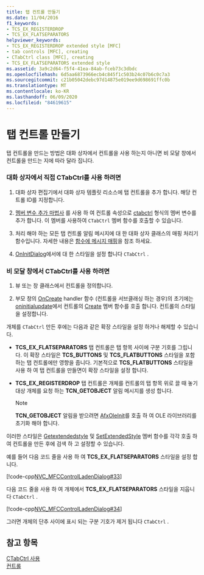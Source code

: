 ```yaml
---
title: 탭 컨트롤 만들기
ms.date: 11/04/2016
f1_keywords:
- TCS_EX_REGISTERDROP
- TCS_EX_FLATSEPARATORS
helpviewer_keywords:
- TCS_EX_REGISTERDROP extended style [MFC]
- tab controls [MFC], creating
- CTabCtrl class [MFC], creating
- TCS_EX_FLATSEPARATORS extended style
ms.assetid: 3a9c2d64-f5f4-41ea-84ab-fceb73c3dbdc
ms.openlocfilehash: 6d5aa6873966ecb4c845f1c503b24c07b6c0c7a3
ms.sourcegitcommit: c21b05042debc97d14875e019ee9d698691ffc0b
ms.translationtype: MT
ms.contentlocale: ko-KR
ms.lasthandoff: 06/09/2020
ms.locfileid: "84619615"
---
```

# <a name="creating-the-tab-control"></a>탭 컨트롤 만들기

탭 컨트롤을 만드는 방법은 대화 상자에서 컨트롤을 사용 하는지 아니면 비 모달 창에서 컨트롤을 만드는 지에 따라 달라 집니다.

### <a name="to-use-ctabctrl-directly-in-a-dialog-box"></a>대화 상자에서 직접 CTabCtrl를 사용 하려면

1. 대화 상자 편집기에서 대화 상자 템플릿 리소스에 탭 컨트롤을 추가 합니다. 해당 컨트롤 ID를 지정합니다.

1. [멤버 변수 추가 마법사](../ide/adding-a-member-variable-visual-cpp.md) 를 사용 하 여 컨트롤 속성으로 [ctabctrl](reference/ctabctrl-class.md) 형식의 멤버 변수를 추가 합니다. 이 멤버를 사용하여 `CTabCtrl` 멤버 함수를 호출할 수 있습니다.

1. 처리 해야 하는 모든 탭 컨트롤 알림 메시지에 대 한 대화 상자 클래스의 매핑 처리기 함수입니다. 자세한 내용은 [함수에 메시지 매핑](reference/mapping-messages-to-functions.md)을 참조 하세요.

1. [OnInitDialog](reference/cdialog-class.md#oninitdialog)에서에 대 한 스타일을 설정 합니다 `CTabCtrl` .

### <a name="to-use-ctabctrl-in-a-nondialog-window"></a>비 모달 창에서 CTabCtrl를 사용 하려면

1. 뷰 또는 창 클래스에서 컨트롤을 정의합니다.

1. 부모 창의 [OnCreate](reference/cwnd-class.md#oncreate) handler 함수 (컨트롤을 서브클래싱 하는 경우)의 초기에는 [oninitialupdate](reference/cview-class.md#oninitialupdate)에서 컨트롤의 [Create](reference/ctabctrl-class.md#create) 멤버 함수를 호출 합니다. 컨트롤의 스타일을 설정합니다.

개체를 `CTabCtrl` 만든 후에는 다음과 같은 확장 스타일을 설정 하거나 해제할 수 있습니다.

- **TCS_EX_FLATSEPARATORS** 탭 컨트롤은 탭 항목 사이에 구분 기호를 그립니다. 이 확장 스타일은 **TCS_BUTTONS** 및 **TCS_FLATBUTTONS** 스타일을 포함 하는 탭 컨트롤에만 영향을 줍니다. 기본적으로 **TCS_FLATBUTTONS** 스타일을 사용 하 여 탭 컨트롤을 만들면이 확장 스타일을 설정 합니다.

- **TCS_EX_REGISTERDROP** 탭 컨트롤은 개체를 컨트롤의 탭 항목 위로 끌 때 놓기 대상 개체를 요청 하는 **TCN_GETOBJECT** 알림 메시지를 생성 합니다.

    > [!NOTE]
    >  **TCN_GETOBJECT** 알림을 받으려면 [AfxOleInit](reference/ole-initialization.md#afxoleinit)를 호출 하 여 OLE 라이브러리를 초기화 해야 합니다.

이러한 스타일은 [Getextendedstyle](reference/ctabctrl-class.md#getextendedstyle) 및 [SetExtendedStyle](reference/ctabctrl-class.md#setextendedstyle) 멤버 함수를 각각 호출 하 여 컨트롤을 만든 후에 검색 하 고 설정할 수 있습니다.

예를 들어 다음 코드 줄을 사용 하 여 **TCS_EX_FLATSEPARATORS** 스타일을 설정 합니다.

[!code-cpp[NVC_MFCControlLadenDialog#33](codesnippet/cpp/creating-the-tab-control_1.cpp)]

다음 코드 줄을 사용 하 여 개체에서 **TCS_EX_FLATSEPARATORS** 스타일을 지웁니다 `CTabCtrl` .

[!code-cpp[NVC_MFCControlLadenDialog#34](codesnippet/cpp/creating-the-tab-control_2.cpp)]

그러면 개체의 단추 사이에 표시 되는 구분 기호가 제거 됩니다 `CTabCtrl` .

## <a name="see-also"></a>참고 항목

[CTabCtrl 사용](using-ctabctrl.md)<br/>
[컨트롤](controls-mfc.md)
